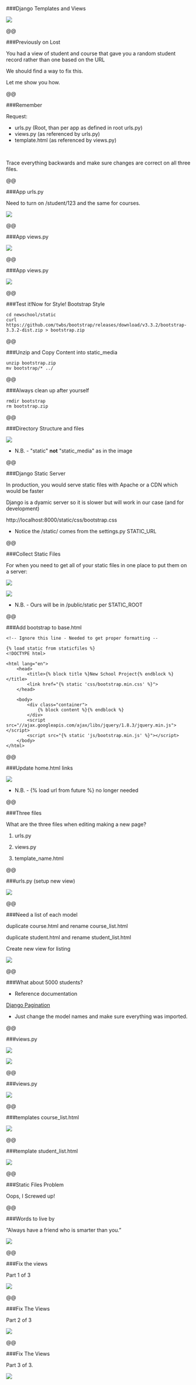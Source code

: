 ###Django Templates and Views

![](images/image1.png)

@@

###Previously on Lost

You had a view of student and course that gave you a random student record rather than one based on the URL

We should find a way to fix this.

Let me show you how.

@@

###Remember

Request:

* urls.py (Root, than per app as defined in root urls.py)
* views.py (as referenced by urls.py)
* template.html (as referenced by views.py)
<br/>

Trace everything backwards and make sure changes are correct on all three files.

@@

###App urls.py

Need to turn on /student/123 and the same for courses.

![](images/image2.png)

@@

###App views.py

![](images/image3.png)

@@

###App views.py

![](images/image4.png)

@@

###Test it!Now for Style! Bootstrap Style

```
cd newschool/static
curl https://github.com/twbs/bootstrap/releases/download/v3.3.2/bootstrap-3.3.2-dist.zip > bootstrap.zip
```

@@

###Unzip and Copy Content into static_media

```
unzip bootstrap.zip
mv bootstrap/* ../
```

@@

###Always clean up after yourself

```
rmdir bootstrap
rm bootstrap.zip
```

@@

###Directory Structure and files

![](images/image8.png)

* N.B. - "static" **not** "static_media" as in the image

@@

###Django Static Server

In production, you would serve static files with Apache or a CDN which would be faster

Django is a dyamic server so it is slower but will work in our case (and for development)

http://localhost:8000/static/css/bootstrap.css

* Notice the /static/ comes from the settings.py STATIC_URL

@@

###Collect Static Files

For when you need to get all of your static files in one place to put them on a server:

![](images/image9.png)


![](images/image10.png)

* N.B. - Ours will be in /public/static per STATIC_ROOT

@@

###Add bootstrap to base.html

```
<!-- Ignore this line - Needed to get proper formatting --

{% load static from staticfiles %}
<!DOCTYPE html>

<html lang="en">
    <head>
        <title>{% block title %}New School Project{% endblock %}</title>
        <link href="{% static 'css/bootstrap.min.css' %}">
    </head>

    <body>
        <div class="container">
            {% block content %}{% endblock %}
        </div>
        <script src="//ajax.googleapis.com/ajax/libs/jquery/1.8.3/jquery.min.js"></script>
        <script src="{% static 'js/bootstrap.min.js' %}"></script>
    </body>
</html>
```

@@

###Update home.html links

![](images/image12.png)

* N.B. - {% load url from future %} no longer needed

@@

###Three files

What are the three files when editing making a new page?

1. urls.py

1. views.py

1. template_name.html

@@

###urls.py (setup new view)

![](images/image13.png)

@@

###Need a list of each model

duplicate course.html and rename course_list.html

duplicate student.html and rename student_list.html

Create new view for listing

![](images/image14.png)

@@

###What about 5000 students?

* Reference documentation

[Django Pagination](https://docs.djangoproject.com/en/dev/topics/pagination/)

* Just change the model names and make sure everything was imported.

@@

###views.py

![](images/image15.png)

![](images/image16.png)

@@

###views.py

![](images/image17.png)

@@

###templates course_list.html

![](images/image18.png)

@@

###template student_list.html

![](images/image19.png)

@@

###Static Files Problem

Oops, I Screwed up!

@@

###Words to live by

“Always have a friend who is smarter than you.”

![](images/image20.png)

@@

###Fix the views

Part 1 of 3

![](images/image21.png)

@@

###Fix The Views

Part 2 of 3

![](images/image22.png)

@@

###Fix The Views

Part 3 of 3.

![](images/image23.png)
